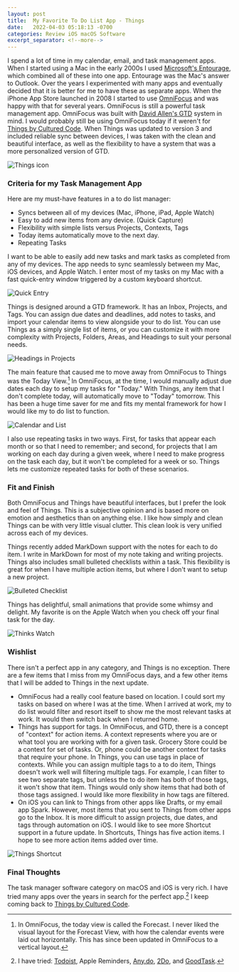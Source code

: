 ```yaml
---
layout: post
title:  My Favorite To Do List App - Things
date:   2022-04-03 05:18:13 -0700
categories: Review iOS macOS Software
excerpt_separator: <!--more-->
---
```


I spend a lot of time in my calendar, email, and task management apps. When I started using a Mac in the early 2000s I used [Microsoft's Entourage](https://en.wikipedia.org/wiki/Microsoft_Entourage), which combined all of these into one app. Entourage was the Mac's answer to Outlook. <!--more--> Over the years I experimented with many apps and eventually decided that it is better for me to have these as separate apps. When the iPhone App Store launched in 2008 I started to use [OmniFocus](https://www.omnigroup.com/omnifocus/) and was happy with that for several years. OmniFocus is still a powerful task management app. OmniFocus was built with [David Allen's GTD](https://gettingthingsdone.com) system in mind. I would probably still be using OmniFocus today if it weren't for [Things by Cultured Code](https://culturedcode.com/things/). When Things was updated to version 3 and included reliable sync between devices, I was taken with the clean and beautiful interface, as well as the flexibility to have a system that was a more personalized version of GTD. 

![Things icon][image-1]

### Criteria for my Task Management App

Here are my must-have features in a to do list manager: 

- Syncs between all of my devices (Mac, iPhone, iPad, Apple Watch)
- Easy to add new items from any device. (Quick Capture)
- Flexibility with simple lists versus Projects, Contexts, Tags
- Today items automatically move to the next day. 
- Repeating Tasks

I want to be able to easily add new tasks and mark tasks as completed from any of my devices. The app needs to sync seamlessly between my Mac, iOS devices, and Apple Watch. I enter most of my tasks on my Mac with a fast quick-entry window triggered by a custom keyboard shortcut. 

![Quick Entry][image-2]

Things is designed around a GTD framework. It has an Inbox, Projects, and Tags. You can assign due dates and deadlines, add notes to tasks, and import your calendar items to view alongside your to do list. You can use Things as a simply single list of items, or you can customize it with more complexity with Projects, Folders, Areas, and Headings to suit your personal needs. 

![Headings in Projects][image-3]

The main feature that caused me to move away from OmniFocus to Things was the Today View.[^1] In OmniFocus, at the time, I would manually adjust due dates each day to setup my tasks for "Today." With Things, any item that I don't complete today, will automatically move to "Today" tomorrow. This has been a huge time saver for me and fits my mental framework for how I would like my to do list to function. 

![Calendar and List][image-4]

I also use repeating tasks in two ways. First, for tasks that appear each month or so that I need to remember; and second, for projects that I am working on each day during a given week, where I need to make progress on the task each day, but it won't be completed for a week or so. Things lets me customize repeated tasks for both of these scenarios. 

### Fit and Finish

Both OmniFocus and Things have beautiful interfaces, but I prefer the look and feel of Things. This is a subjective opinion and is based more on emotion and aesthetics than on anything else. I like how simply and clean Things can be with very little visual clutter. This clean look is very unified across each of my devices. 

Things recently added MarkDown support with the notes for each to do item. I write in MarkDown for most of my note taking and writing projects. Things also includes small bulleted checklists within a task. This flexibility is great for when I have multiple action items, but where I don't want to setup a new project. 

![Bulleted Checklist][image-5]

Things has delightful, small animations that provide some whimsy and delight. My favorite is on the Apple Watch when you check off your final task for the day. 

![Thinks Watch][image-6]

### Wishlist

There isn't a perfect app in any category, and Things is no exception. There are a few items that I miss from my OmniFocus days, and a few other items that I will be added to Things in the next update. 

- OmniFocus had a really cool feature based on location. I could sort my tasks on based on where I was at the time. When I arrived at work, my to do list would filter and resort itself to show me the most relevant tasks at work. It would then switch back when I returned home. 
- Things has support for tags. In OmniFocus, and GTD, there is a concept of "context" for action items. A context represents where you are or what tool you are working with for a given task. Grocery Store could be a context for set of tasks. Or, phone could be another context for tasks that require your phone. In Things, you can use tags in place of contexts. While you can assign multiple tags to a to do item, Things doesn't work well will filtering multiple tags. For example, I can filter to see two separate tags, but unless the to do item has both of those tags, it won't show that item. Things would only show items that had both of those tags assigned. I would like more flexibility in how tags are filtered. 
- On iOS you can link to Things from other apps like Drafts, or my email app Spark. However, most items that you sent to Things from other apps go to the Inbox. It is more difficult to assign projects, due dates, and tags through automation on iOS. I would like to see more Shortcut support in a future update. In Shortcuts, Things has five action items. I hope to see more action items added over time. 

![Things Shortcut][image-7]

### Final Thoughts

The task manager software category on macOS and iOS is very rich. I have tried many apps over the years in search for the perfect app.[^2] I keep coming back to [Things by Cultured Code](https://culturedcode.com/things/).

[^1]:  In OmniFocus, the today view is called the Forecast. I never liked the visual layout for the Forecast View, with how the calendar events were laid out horizontally. This has since been updated in OmniFocus to a vertical layout. 

[^2]:  I have tried: [Todoist](https://todoist.com), Apple Reminders, [Any.do](https://www.any.do), [2Do](https://www.2doapp.com), and [GoodTask](https://goodtaskapp.com).

[image-1]: /assets/appicon-mac-things.png
[image-2]: /assets/things-quick-entry.png
[image-3]: /assets/Things-headings-in-projects.png
[image-4]: /assets/things-calendar-and-list.png
[image-5]: /assets/things-bulleted-checklist.png
[image-6]: /assets/things-watch.png
[image-7]: /assets/things-shortcuts.png

<script src="https://giscus.app/client.js"
        data-repo="adamsappletech/adamsappletech.github.io"
        data-repo-id="R_kgDOK5uboQ"
        data-category="General"
        data-category-id="DIC_kwDOK5uboc4CbzPX"
        data-mapping="pathname"
        data-strict="0"
        data-reactions-enabled="1"
        data-emit-metadata="0"
        data-input-position="bottom"
        data-theme="preferred_color_scheme"
        data-lang="en"
        crossorigin="anonymous"
        async>
</script>